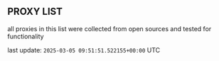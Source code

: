 ## PROXY LIST

all proxies in this list were collected from open sources and tested for functionality

last update: `2025-03-05 09:51:51.522155+00:00` UTC